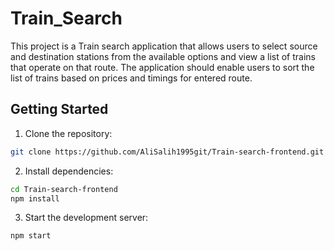 # Train_Search

This project is a Train search application that allows users to select source and destination stations from the available options and view a list of trains that operate on that route. The application should enable users to sort the list of trains based on prices and timings for entered route.

## Getting Started

1. Clone the repository:

```bash
git clone https://github.com/AliSalih1995git/Train-search-frontend.git
```

2. Install dependencies:

```bash
cd Train-search-frontend
npm install
```

3. Start the development server:

```js
npm start
```
